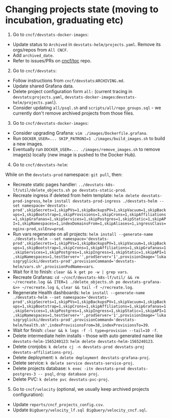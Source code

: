# Changing projects state (moving to incubation, graduating etc)

1. Go to `cncf/devstats-docker-images`:

- Update status to `Archived` in `devstats-helm/projects.yaml`. Remove its orgs/repos from `All CNCF`.
- Add `archived_date`.
- Refer to issues/PRs on [cncf/toc](https://github.com/cncf/toc) repo.


2. Go to `cncf/devstats`:

- Follow instructions from `cncf/devstats`:`ARCHIVING.md`.
- Update shared Grafana data.
- Delete project configuration form `all:` (current tracing in `devstats`:`projects.yaml`, `devstats-docker-images`:`devstats-helm/projects.yaml`).
- Consider updating `all/psql.sh` and `scripts/all/repo_groups.sql` - we currently don't remove archived projects from those files.


3. Go to `cncf/devstats-docker-images`:

- Consider upgrading Grafana: `vim ./images/Dockerfile.grafana`.
- Run `DOCKER_USER=... SKIP_PATRONI=1 ./images/build_images.sh` to build a new images.
- Eventually run `DOCKER_USER=... ./images/remove_images.sh` to remove image(s) locally (new image is pushed to the Docker Hub).


4. Go to `cncf/devstats-helm`:

While on the `devstats-prod` namespace: `git pull`, then:

- Recreate static pages handler: `../devstats-k8s-lf/util/delete_objects.sh po devstats-static-prod`.
- Recreate ingress if deleted from helm template: `helm delete devstats-prod-ingress`, `helm install devstats-prod-ingress ./devstats-helm --set namespace='devstats-prod',skipSecrets=1,skipPVs=1,skipBackupsPV=1,skipVacuum=1,skipBackups=1,skipBootstrap=1,skipProvisions=1,skipCrons=1,skipAffiliations=1,skipGrafanas=1,skipServices=1,skipPostgres=1,skipStatic=1,skipAPI=1,skipNamespaces=1,indexDomainsFrom=1,skipAliases=1,ingressClass=nginx-prod,sslEnv=prod`.
- Run vars regenerate on all projects: `helm install --generate-name ./devstats-helm --set namespace='devstats-prod',skipSecrets=1,skipPVs=1,skipBackupsPV=1,skipVacuum=1,skipBackups=1,skipBootstrap=1,skipCrons=1,skipAffiliations=1,skipGrafanas=1,skipServices=1,skipPostgres=1,skipIngress=1,skipStatic=1,skipAPI=1,skipNamespaces=1,testServer='',prodServer='1',provisionImage='lukaszgryglicki/devstats-prod',provisionCommand='devstats-helm/vars.sh',provisionPodName=vars`.
- Wait for it to finish: `clear && k get po -w | grep vars`.
- Recreate Grafanas: `cd ~/cncf/devstats-k8s-lf/util/ && rm ~/recreate.log && ITER=1 ./delete_objects.sh po devstats-grafana- &>> ~/recreate.log &`, `clear && tail -f ~/recreate.log`.
- Regenerate Health dashboards: `helm install --generate-name ./devstats-helm --set namespace='devstats-prod',skipSecrets=1,skipPVs=1,skipBackupsPV=1,skipVacuum=1,skipBackups=1,skipBootstrap=1,skipCrons=1,skipAffiliations=1,skipGrafanas=1,skipServices=1,skipPostgres=1,skipIngress=1,skipStatic=1,skipAPI=1,skipNamespaces=1,testServer='',prodServer='1',provisionImage='lukaszgryglicki/devstats-prod',provisionCommand='devstats-helm/health.sh',indexProvisionsFrom=38,indexProvisionsTo=39`.
- Wait for finish: `` clear && k logs -f -l type=provision --tail=10 -f ``.
- Delete intermediate helm installs - those with auto generated name like `devstats-helm-1565240123`: `helm delete devstats-helm-1565240123`.
- Delete cronjobs: `k delete cj -n devstats-prod devstats-proj devstats-affiliations-proj`.
- Delete deployment: `k delete deployment devstats-grafana-proj`.
- Delete service: `k delete service devstats-service-proj`.
- Delete projects database: `k exec -itn devstats-prod devstats-postgres-3 -- psql`, `drop database proj`.
- Delete PVC: `k delete pvc devstats-pvc-proj`.


5. Go to `cncf/velocity` (optional, we usually keep archived projects configuration):

- Update `reports/cncf_projects_config.csv`.
- Update `BigQuery/velocity_lf.sql BigQuery/velocity_cncf.sql`.


